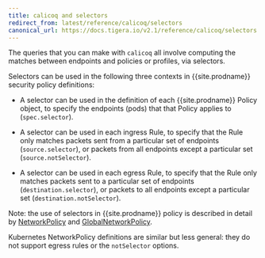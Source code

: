 ```yaml
---
title: calicoq and selectors
redirect_from: latest/reference/calicoq/selectors
canonical_url: https://docs.tigera.io/v2.1/reference/calicoq/selectors
---
```


The queries that you can make with `calicoq` all involve computing the matches
between endpoints and policies or profiles, via selectors.

Selectors can be used in the following three contexts in {{site.prodname}}
security policy definitions:

- A selector can be used in the definition of each {{site.prodname}} Policy object,
  to specify the endpoints (pods) that that Policy applies to (`spec.selector`).

- A selector can be used in each ingress Rule, to specify that the Rule only
  matches packets sent from a particular set of endpoints (`source.selector`),
  or packets from all endpoints except a particular set (`source.notSelector`).

- A selector can be used in each egress Rule, to specify that the Rule only
  matches packets sent to a particular set of endpoints
  (`destination.selector`), or packets to all endpoints except a particular set
  (`destination.notSelector`).

Note: the use of selectors in {{site.prodname}} policy is described in detail by
[NetworkPolicy]({{site.baseurl}}/{{page.version}}/reference/calicoctl/resources/networkpolicy) and
[GlobalNetworkPolicy]({{site.baseurl}}/{{page.version}}/reference/calicoctl/resources/globalnetworkpolicy).

Kubernetes NetworkPolicy definitions are similar but less general: they do
not support egress rules or the `notSelector` options.
